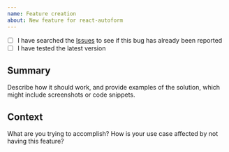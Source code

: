 ```yaml
---
name: Feature creation
about: New feature for react-autoform
---
```


- [ ] I have searched the [Issues](https://github.com/polgubau/react-autoform/issues) to see if this bug has already been reported
- [ ] I have tested the latest version

## Summary

Describe how it should work, and provide examples of the solution, which might include screenshots or code snippets.

## Context

What are you trying to accomplish? How is your use case affected by not having this feature?
